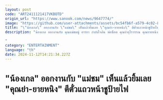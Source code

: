 ```yaml
---
layout: post
code: "ART2411121417VKBOTD"
origin_url: "https://www.sanook.com/news/9647774/"
image: "https://github.com/user-attachments/assets/bc54fb6f-a579-4c02-8998-68b65f930002"
title: "\"น้องเกล\" ออกงานกับ \"แม่ชม\" เห็นแล้วยิ้มเลย \"คุณย่า-ยายหนิง\" ตีตั๋วแถวหน้าชูป้ายไฟ"
description: "น้องเกล ออกงานกับ คุณแม่ชมพู่ อารยา กำลังใจล้น พ่อน็อต คุณย่าอุไรวรรณ คุณยายหนิง พี่สายฟ้า-พี่พายุ ชูป้ายไฟเชียร์

"
category: "ENTERTAINMENT"
language: "th"
date: 2024-11-12T14:21:34.227Z
---
```


# "น้องเกล" ออกงานกับ "แม่ชม" เห็นแล้วยิ้มเลย "คุณย่า-ยายหนิง" ตีตั๋วแถวหน้าชูป้ายไฟ